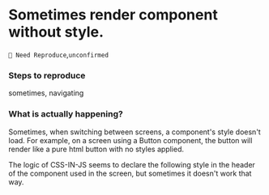 # Sometimes render component without style.

`🤔 Need Reproduce`,`unconfirmed`

### Steps to reproduce

sometimes, navigating

### What is actually happening?

Sometimes, when switching between screens, a component's style doesn't load.
For example, on a screen using a Button component, the button will render like a pure html button with no styles applied.

The logic of CSS-IN-JS seems to declare the following style in the header of the component used in the screen, but sometimes it doesn't work that way.

<style data-rc-order="prependQueue" data-css-hash="1tm4gwl" data-token-hash="1tzbqhu"> <style data-rc-order="prependQueue" data-css-hash="1tm4gwl

I am using the primary color in index.js by setting it via ConfigProvider.

<img width="1727" alt="bug" src="https://github.com/ant-design/ant-design/assets/2831532/1188ec09-2530-44fc-9482-d2ff3dbffc71">


| Environment | Info |
| --- | --- |
| antd | 5.4.7 |
| React | latest |
| System | mac, windows |
| Browser | chrome, safari |

<!-- generated by ant-design-issue-helper. DO NOT REMOVE -->
